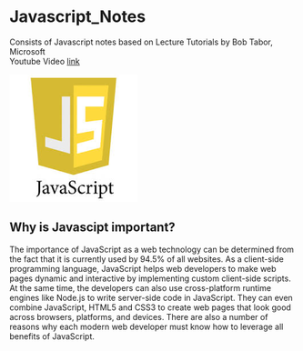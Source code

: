 # Javascript_Notes
Consists of Javascript notes based on Lecture Tutorials by Bob Tabor, Microsoft <br>
Youtube Video [link](https://www.youtube.com/watch?v=YMvzfQSI6pQ&t=3s)

![](js.jpeg)

## Why is Javascipt important?
The importance of JavaScript as a web technology can be determined from the fact that it is currently used by 94.5% of all websites. As a client-side programming language, JavaScript helps web developers to make web pages dynamic and interactive by implementing custom client-side scripts. At the same time, the developers can also use cross-platform runtime engines like Node.js to write server-side code in JavaScript. They can even combine JavaScript, HTML5 and CSS3 to create web pages that look good across browsers, platforms, and devices. There are also a number of reasons why each modern web developer must know how to leverage all benefits of JavaScript.
